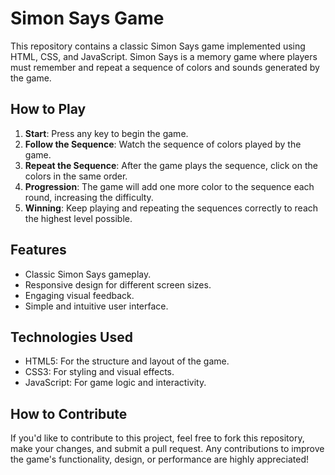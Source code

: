 # Simon Says Game

This repository contains a classic Simon Says game implemented using HTML, CSS, and JavaScript. Simon Says is a memory game where players must remember and repeat a sequence of colors and sounds generated by the game.

## How to Play
1. **Start**: Press any key to begin the game.
2. **Follow the Sequence**: Watch the sequence of colors played by the game.
3. **Repeat the Sequence**: After the game plays the sequence, click on the colors in the same order.
4. **Progression**: The game will add one more color to the sequence each round, increasing the difficulty.
5. **Winning**: Keep playing and repeating the sequences correctly to reach the highest level possible.

## Features
- Classic Simon Says gameplay.
- Responsive design for different screen sizes.
- Engaging visual feedback.
- Simple and intuitive user interface.

## Technologies Used
- HTML5: For the structure and layout of the game.
- CSS3: For styling and visual effects.
- JavaScript: For game logic and interactivity.

## How to Contribute
If you'd like to contribute to this project, feel free to fork this repository, make your changes, and submit a pull request. Any contributions to improve the game's functionality, design, or performance are highly appreciated!
